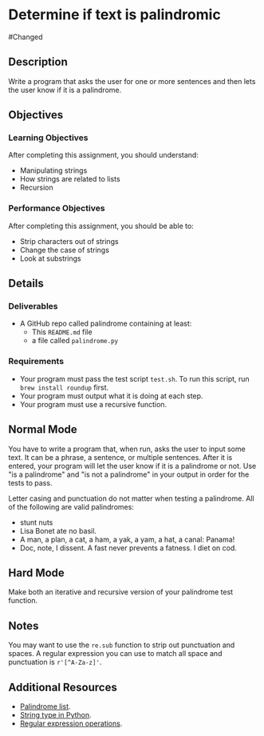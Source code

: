 # Determine if text is palindromic
#Changed
## Description

Write a program that asks the user for one or more sentences and then lets the user know if it is a palindrome.

## Objectives

### Learning Objectives

After completing this assignment, you should understand:

* Manipulating strings
* How strings are related to lists
* Recursion

### Performance Objectives

After completing this assignment, you should be able to:

* Strip characters out of strings
* Change the case of strings
* Look at substrings

## Details

### Deliverables

* A GitHub repo called palindrome containing at least:
  * This `README.md` file
  * a file called `palindrome.py`

### Requirements  

* Your program must pass the test script `test.sh`. To run this script, run `brew install roundup` first.
* Your program must output what it is doing at each step.
* Your program must use a recursive function.

## Normal Mode

You have to write a program that, when run, asks the user to input some text. It can be a phrase, a sentence, or multiple sentences. After it is entered, your program will let the user know if it is a palindrome or not. Use "is a palindrome" and "is not a palindrome" in your output in order for the tests to pass.

Letter casing and punctuation do not matter when testing a palindrome. All of the following are valid palindromes:

* stunt nuts
* Lisa Bonet ate no basil.
* A man, a plan, a cat, a ham, a yak, a yam, a hat, a canal: Panama!
* Doc, note, I dissent. A fast never prevents a fatness. I diet on cod.

## Hard Mode

Make both an iterative and recursive version of your palindrome test function.

## Notes

You may want to use the `re.sub` function to strip out punctuation and spaces. A regular expression you can use to match all space and punctuation is `r'[^A-Za-z]'`.

## Additional Resources

* [Palindrome list](http://www.palindromelist.net/).
* [String type in Python](https://docs.python.org/3/library/stdtypes.html#text-sequence-type-str).
* [Regular expression operations](https://docs.python.org/3/library/re.html).
